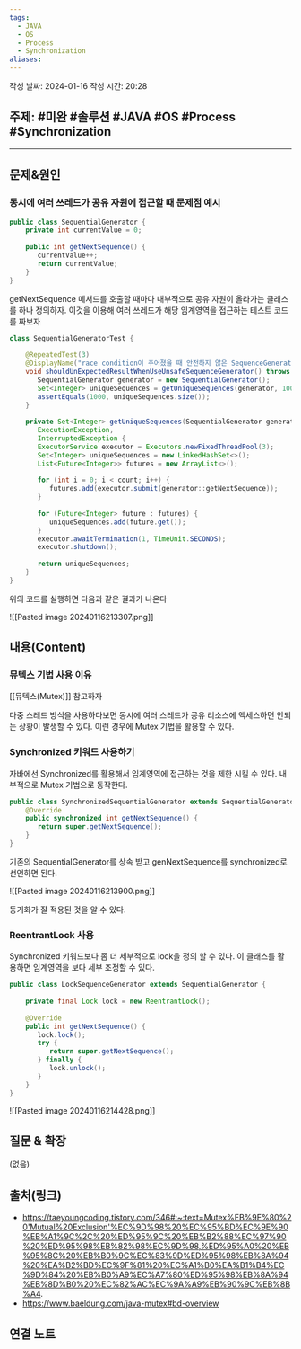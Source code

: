 ```yaml
---
tags:
  - JAVA
  - OS
  - Process
  - Synchronization
aliases:
---
```

작성 날짜: 2024-01-16
작성 시간: 20:28

## 주제: #미완 #솔루션 #JAVA #OS #Process #Synchronization 

----

## 문제&원인
### 동시에 여러 쓰레드가 공유 자원에 접근할 때 문제점 예시
```java
public class SequentialGenerator {  
    private int currentValue = 0;  
  
    public int getNextSequence() {  
       currentValue++;  
       return currentValue;  
    }  
}
```

getNextSequence 메서드를 호출할 때마다 내부적으로 공유 자원이 올라가는 클래스를 하나 정의하자. 이것을 이용해 여러 쓰레드가 해당 임계영역을 접근하는 테스트 코드를 짜보자

```java
class SequentialGeneratorTest {  
  
    @RepeatedTest(3)  
    @DisplayName("race condition이 주어졌을 때 안전하지 않은 SequenceGenerator 사용시 예측하지 못한 결과가 나온다")  
    void shouldUnExpectedResultWhenUseUnsafeSequenceGenerator() throws ExecutionException, InterruptedException {  
       SequentialGenerator generator = new SequentialGenerator();  
       Set<Integer> uniqueSequences = getUniqueSequences(generator, 1000);  
       assertEquals(1000, uniqueSequences.size());  
    }  
  
    private Set<Integer> getUniqueSequences(SequentialGenerator generator, int count) throws  
       ExecutionException,  
       InterruptedException {  
       ExecutorService executor = Executors.newFixedThreadPool(3);  
       Set<Integer> uniqueSequences = new LinkedHashSet<>();  
       List<Future<Integer>> futures = new ArrayList<>();  
  
       for (int i = 0; i < count; i++) {  
          futures.add(executor.submit(generator::getNextSequence));  
       }  
  
       for (Future<Integer> future : futures) {  
          uniqueSequences.add(future.get());  
       }  
       executor.awaitTermination(1, TimeUnit.SECONDS);  
       executor.shutdown();  
  
       return uniqueSequences;  
    }  
}
```

위의 코드를 실행하면 다음과 같은 결과가 나온다

![[Pasted image 20240116213307.png]]
## 내용(Content)
### 뮤텍스 기법 사용 이유
[[뮤텍스(Mutex)]] 참고하자

다중 스레드 방식을 사용하다보면 동시에 여러 스레드가 공유 리소스에 액세스하면 안되는 상황이 발생할 수 있다. 이런 경우에 Mutex 기법을 활용할 수 있다.


### Synchronized 키워드 사용하기
자바에선 Synchronized를 활용해서 임계영역에 접근하는 것을 제한 시킬 수 있다. 내부적으로 Mutex 기법으로 동작한다.

```java
public class SynchronizedSequentialGenerator extends SequentialGenerator {  
    @Override  
    public synchronized int getNextSequence() {  
       return super.getNextSequence();  
    }  
}
```

기존의 SequentialGenerator를 상속 받고 genNextSequence를 synchronized로 선언하면 된다.

![[Pasted image 20240116213900.png]]

동기화가 잘 적용된 것을 알 수 있다.

### ReentrantLock 사용
Synchronized 키워드보다 좀 더 세부적으로 lock을 정의 할 수 있다. 이 클래스를 활용하면 임계영역을 보다 세부 조정할 수 있다.

```java
public class LockSequenceGenerator extends SequentialGenerator {  
  
    private final Lock lock = new ReentrantLock();  
  
    @Override  
    public int getNextSequence() {  
       lock.lock();  
       try {  
          return super.getNextSequence();  
       } finally {  
          lock.unlock();  
       }  
    }  
}
```

![[Pasted image 20240116214428.png]]

## 질문 & 확장

(없음)

## 출처(링크)
- https://taeyoungcoding.tistory.com/346#:~:text=Mutex%EB%9E%80%20'Mutual%20Exclusion'%EC%9D%98%20%EC%95%BD%EC%9E%90%EB%A1%9C%2C%20%ED%95%9C%20%EB%B2%88%EC%97%90%20%ED%95%98%EB%82%98%EC%9D%98,%ED%95%A0%20%EB%95%8C%20%EB%B0%9C%EC%83%9D%ED%95%98%EB%8A%94%20%EA%B2%BD%EC%9F%81%20%EC%A1%B0%EA%B1%B4%EC%9D%84%20%EB%B0%A9%EC%A7%80%ED%95%98%EB%8A%94%EB%8D%B0%20%EC%82%AC%EC%9A%A9%EB%90%9C%EB%8B%A4.
- https://www.baeldung.com/java-mutex#bd-overview
## 연결 노트










